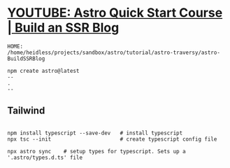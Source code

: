 


# [YOUTUBE: Astro Quick Start Course | Build an SSR Blog](https://www.youtube.com/watch?v=XoIHKO6AkoM&t=212s)
```
HOME: 
/home/heidless/projects/sandbox/astro/tutorial/astro-traversy/astro-BuildSSRBlog

npm create astro@latest
--
.
--

```

## Tailwind
```

npm install typescript --save-dev   # install typescript
npx tsc --init                      # create typescript config file

npx astro sync    # setup types for typescript. Sets up a '.astro/types.d.ts' file 




```